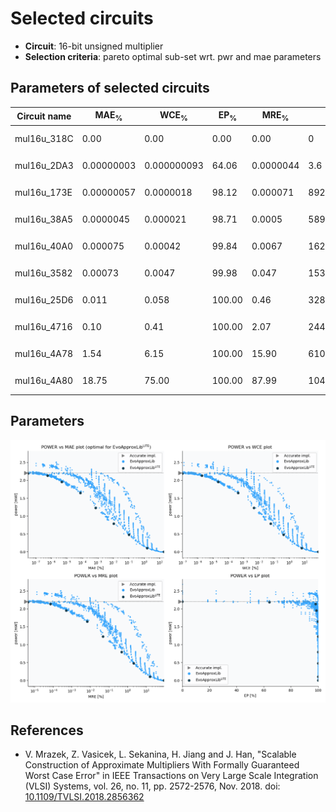
Selected circuits
===================
 - **Circuit**: 16-bit unsigned multiplier
 - **Selection criteria**: pareto optimal sub-set wrt. pwr and mae parameters

Parameters of selected circuits
----------------------------

| Circuit name | MAE<sub>%</sub> | WCE<sub>%</sub> | EP<sub>%</sub> | MRE<sub>%</sub> | MSE | Download |
| --- |  --- | --- | --- | --- | --- | --- | 
| mul16u_318C | 0.00 | 0.00 | 0.00 | 0.00 | 0 |   [[Verilog<sub>PDK45</sub>](mul16u_318C_pdk45.v)] [[C](mul16u_318C.c)] |
| mul16u_2DA3 | 0.00000003 | 0.000000093 | 64.06 | 0.0000044 | 3.6 |   [[Verilog<sub>PDK45</sub>](mul16u_2DA3_pdk45.v)] [[C](mul16u_2DA3.c)] |
| mul16u_173E | 0.00000057 | 0.0000018 | 98.12 | 0.000071 | 892 |   [[Verilog<sub>PDK45</sub>](mul16u_173E_pdk45.v)] [[C](mul16u_173E.c)] |
| mul16u_38A5 | 0.0000045 | 0.000021 | 98.71 | 0.0005 | 58920 |   [[Verilog<sub>PDK45</sub>](mul16u_38A5_pdk45.v)] [[C](mul16u_38A5.c)] |
| mul16u_40A0 | 0.000075 | 0.00042 | 99.84 | 0.0067 | 16238.254e3 |   [[Verilog<sub>PDK45</sub>](mul16u_40A0_pdk45.v)] [[C](mul16u_40A0.c)] |
| mul16u_3582 | 0.00073 | 0.0047 | 99.98 | 0.047 | 15307.282e5 |   [[Verilog<sub>PDK45</sub>](mul16u_3582_pdk45.v)] [[C](mul16u_3582.c)] |
| mul16u_25D6 | 0.011 | 0.058 | 100.00 | 0.46 | 32818.049e7 |  [[Verilog<sub>generic</sub>](mul16u_25D6.v)]  [[C](mul16u_25D6.c)] |
| mul16u_4716 | 0.10 | 0.41 | 100.00 | 2.07 | 24400.46e9 |   [[Verilog<sub>PDK45</sub>](mul16u_4716_pdk45.v)] [[C](mul16u_4716.c)] |
| mul16u_4A78 | 1.54 | 6.15 | 100.00 | 15.90 | 61094.229e11 |   [[Verilog<sub>PDK45</sub>](mul16u_4A78_pdk45.v)] [[C](mul16u_4A78.c)] |
| mul16u_4A80 | 18.75 | 75.00 | 100.00 | 87.99 | 10407.645e14 |  [[Verilog<sub>generic</sub>](mul16u_4A80.v)]  [[C](mul16u_4A80.c)] |
    
Parameters
--------------
![Parameters figure](fig.png)

References
--------------
   - V. Mrazek, Z. Vasicek, L. Sekanina, H. Jiang and J. Han, "Scalable Construction of Approximate Multipliers With Formally Guaranteed Worst Case Error" in IEEE Transactions on Very Large Scale Integration (VLSI) Systems, vol. 26, no. 11, pp. 2572-2576, Nov. 2018. doi: [10.1109/TVLSI.2018.2856362](https://dx.doi.org/10.1109/TVLSI.2018.2856362)

             